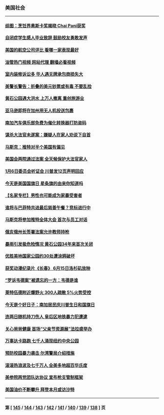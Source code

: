 ### 美国社会
---
#### [组图：烹饪界奥斯卡奖揭晓 Chai Pani获奖](../../pages/ncid1078160/n13760046.md?06160445) 
#### [自闭症学生感人毕业致辞 鼓励校友勇敢发声](../../pages/ncid1078160/n13760236.md?06160445) 
#### [美国的航空公司评比 看哪一家表现最好](../../pages/ncid1078160/n13760042.md?06160445) 
#### [油管热门视频 网站代理 翻墙必看视频](http://209.222.30.114:81/youtube.html?06160445)
#### [室内装修诉讼多 华人遇无牌承包商损失大](../../pages/ncid1078160/n13759882.md?06160445) 
#### [美警长警告：折叠的美元钞票或有毒 不要乱捡](../../pages/ncid1078160/n13759820.md?06160445) 
#### [黄石公园遇大洪水 上万人撤离 重创旅游业](../../pages/ncid1078160/n13759794.md?06160445) 
#### [亚马逊即将在加州用无人机投送包裹](../../pages/ncid1078160/n13759796.md?06160445) 
#### [南加汽车俱乐部免费为催化转换器打防盗码](../../pages/ncid1078160/n13759783.md?06160445) 
#### [谋杀大法官未遂案：嫌疑人在家人劝说下自首](../../pages/ncid1078160/n13759660.md?06160445) 
#### [马斯克：推特对半个美国有偏见](../../pages/ncid1078160/n13759506.md?06160445) 
#### [美国会两院通过法案 全天候保护大法官家人](../../pages/ncid1078160/n13759615.md?06160445) 
#### [1月6日委员会听证会 川普发12页声明回应](../../pages/ncid1078160/n13759503.md?06160445) 
#### [今天是美国国旗日 星条旗的由来你知道吗](../../pages/ncid1078160/n13759511.md?06160445) 
#### [【名家专栏】男性也可能成为家暴受害者](../../pages/ncid1078160/n13759409.md?06160445) 
#### [谁将与巴菲特共进最后慈善午餐？竞标进行中](../../pages/ncid1078160/n13759401.md?06160445) 
#### [马斯克将参加推特全体大会 首次与员工对话](../../pages/ncid1078160/n13759461.md?06160445) 
#### [俄亥俄州长签署法案允许教师持枪](../../pages/ncid1078160/n13759112.md?06160445) 
#### [暴雨引发极危险情况 黄石公园34年来首次关闭](../../pages/ncid1078160/n13759070.md?06160445) 
#### [优胜美地国家公园约30处遭涂鸦破坏](../../pages/ncid1078160/n13759031.md?06160445) 
#### [获奖动漫纪录片《长春》 6月15日洛杉矶放映](../../pages/ncid1078160/n13759019.md?06160445) 
#### [“罗诉韦德案”被遗忘的一方：韦德是谁](../../pages/ncid1078160/n13758835.md?06160445) 
#### [莱特伍德附近爆野火 300人疏散 5%火势受控](../../pages/ncid1078160/n13759007.md?06160445) 
#### [今天是个好日子：南加居民庆川普生日和国旗日](../../pages/ncid1078160/n13758929.md?06160445) 
#### [连两日随机持刀伤人 皇后区地铁暴力犯遭逮](../../pages/ncid1078160/n13758347.md?06160445) 
#### [关心爸爸健康 首场“父亲节资源展”法拉盛举办](../../pages/ncid1078160/n13758336.md?06160445) 
#### [万事达卡路跑 七千人涌现纽约中央公园](../../pages/ncid1078160/n13758311.md?06160445) 
#### [预防校园暴力袭击 尔湾警局介绍措施](../../pages/ncid1078160/n13758270.md?06160445) 
#### [滚滚热浪波及七千万人 全美多地超百华氏度](../../pages/ncid1078160/n13757936.md?06160445) 
#### [美参院两党团队达协议 宣布枪支管制框架](../../pages/ncid1078160/n13757954.md?06160445) 
#### [美国油价不断攀升 拜登本月或访沙特](../../pages/ncid1078160/n13757846.md?06160445) 

---
#### 第 [ [145](./145.md?06160445) / [144](./144.md?06160445) / [143](./143.md?06160445) / [142](./142.md?06160445) / [141](./141.md?06160445) / [140](./140.md?06160445) / [139](./139.md?06160445) / [138](./138.md?06160445) ] 页
